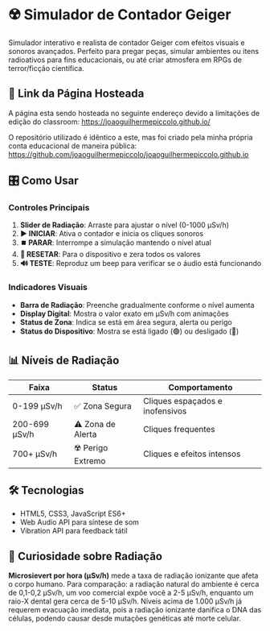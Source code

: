 # ☢️ Simulador de Contador Geiger

Simulador interativo e realista de contador Geiger com efeitos visuais e sonoros avançados. Perfeito para pregar peças, simular ambientes ou itens radioativos para fins educacionais, ou até criar atmosfera em RPGs de terror/ficção científica.

## 🔗 **Link da Página Hosteada**

A página esta sendo hosteada no seguinte endereço devido a limitações de edição do classroom:
<https://joaoguilhermepiccolo.github.io/>

O repositório utilizado é idêntico a este, mas foi criado pela minha própria conta educacional de maneira pública:
<https://github.com/joaoguilhermepiccolo/joaoguilhermepiccolo.github.io>

## 🎛️ **Como Usar**

### **Controles Principais**
1. **Slider de Radiação**: Arraste para ajustar o nível (0-1000 μSv/h)
2. **▶️ INICIAR**: Ativa o contador e inicia os cliques sonoros
3. **⏹️ PARAR**: Interrompe a simulação mantendo o nível atual
4. **🔄 RESETAR**: Para o dispositivo e zera todos os valores
5. **🔊 TESTE**: Reproduz um beep para verificar se o áudio está funcionando

### **Indicadores Visuais**
- **Barra de Radiação**: Preenche gradualmente conforme o nível aumenta
- **Display Digital**: Mostra o valor exato em μSv/h com animações
- **Status de Zona**: Indica se está em área segura, alerta ou perigo
- **Status do Dispositivo**: Mostra se está ligado (🟢) ou desligado (🔴)

## 📊 **Níveis de Radiação**

| Faixa | Status | Comportamento |
|-------|--------|---------------|
| 0-199 μSv/h | ✅ Zona Segura | Cliques espaçados e inofensivos |
| 200-699 μSv/h | ⚠️ Zona de Alerta | Cliques frequentes |
| 700+ μSv/h | ☢️ Perigo Extremo | Cliques e efeitos intensos |

## 🛠️ **Tecnologias**

- HTML5, CSS3, JavaScript ES6+
- Web Audio API para síntese de som
- Vibration API para feedback tátil

## 🧬 **Curiosidade sobre Radiação**

**Microsievert por hora (μSv/h)** mede a taxa de radiação ionizante que afeta o corpo humano. Para comparação: a radiação natural do ambiente é cerca de 0,1-0,2 μSv/h, um voo comercial expõe você a 2-5 μSv/h, enquanto um raio-X dental gera cerca de 5-10 μSv/h. Níveis acima de 1.000 μSv/h já requerem evacuação imediata, pois a radiação ionizante danifica o DNA das células, podendo causar desde mutações genéticas até morte celular.
